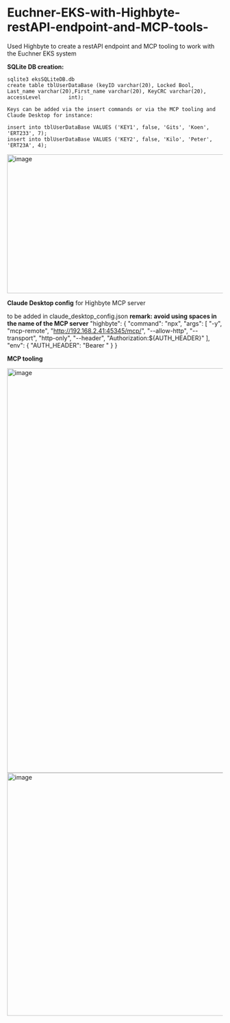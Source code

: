 # Euchner-EKS-with-Highbyte-restAPI-endpoint-and-MCP-tools-
Used Highbyte to create a restAPI endpoint and MCP tooling to work with the Euchner EKS system

**SQLite DB creation:**

    sqlite3 eksSQLiteDB.db
    create table tblUserDataBase (keyID varchar(20), Locked Bool, Last_name varchar(20),First_name varchar(20), KeyCRC varchar(20), accessLevel         int);

    Keys can be added via the insert commands or via the MCP tooling and Claude Desktop for instance:
    
    insert into tblUserDataBase VALUES ('KEY1', false, 'Gits', 'Koen', 'ERT233', 7);
    insert into tblUserDataBase VALUES ('KEY2', false, 'Kilo', 'Peter', 'ERT23A', 4);

<img width="644" height="324" alt="image" src="https://github.com/user-attachments/assets/8ff502a5-7283-4a51-9cb3-23a04a63155c" />


**Claude Desktop config** for Highbyte MCP server

to be added in claude_desktop_config.json
        **remark: avoid using spaces in the name of the MCP server**
		"highbyte": {
			"command": "npx",
			"args": [
			"-y",
			"mcp-remote",
			"http://192.168.2.41:45345/mcp/",
			"--allow-http",
			"--transport",
			"http-only",
			"--header",
            "Authorization:${AUTH_HEADER}"
			],
			"env": {
			"AUTH_HEADER": "Bearer <your key>"
			}
		}


        
**MCP tooling**


<img width="1149" height="944" alt="image" src="https://github.com/user-attachments/assets/d25a81bf-be7b-42e5-b322-687bc4eac291" />

<img width="778" height="567" alt="image" src="https://github.com/user-attachments/assets/f8bbcbaf-efb7-4933-8681-9b7cc39588be" />
